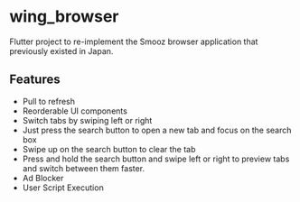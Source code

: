 # wing_browser

Flutter project to re-implement the Smooz browser application that previously existed in Japan.

## Features

- Pull to refresh
- Reorderable UI components
- Switch tabs by swiping left or right
- Just press the search button to open a new tab and focus on the search box
- Swipe up on the search button to clear the tab
- Press and hold the search button and swipe left or right to preview tabs and switch between them faster.
- Ad Blocker
- User Script Execution

